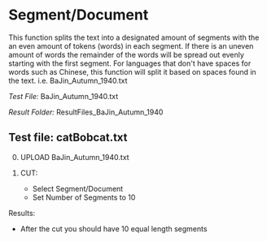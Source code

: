 # Segment/Document

This function splits the text into a designated amount of segments with the an even amount of tokens (words) in each segment.
If there is an uneven amount of words the remainder of the words will be spread out evenly starting with the first segment.
For languages that don't have spaces for words such as Chinese, this function will split it based on spaces found in the text.
i.e. BaJin_Autumn_1940.txt

*Test File:* BaJin_Autumn_1940.txt

*Result Folder:* ResultFiles_BaJin_Autumn_1940



## Test file: catBobcat.txt

0. UPLOAD BaJin_Autumn_1940.txt

1. CUT: 

	- Select Segment/Document
	- Set Number of Segments to 10

Results:
- After the cut you should have 10 equal length segments
